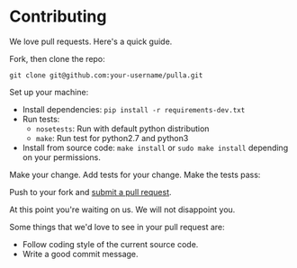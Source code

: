 # Contributing

We love pull requests. Here's a quick guide.

Fork, then clone the repo:

    git clone git@github.com:your-username/pulla.git

Set up your machine:
* Install dependencies:
    `pip install -r requirements-dev.txt`
* Run tests:
    * `nosetests`: Run with default python distribution
    * `make`: Run test for python2.7 and python3
* Install from source code:
    `make install` or `sudo make install` depending on your permissions.


Make your change. Add tests for your change. Make the tests pass:

Push to your fork and [submit a pull request][pr].

[pr]: https://github.com/shubhamchaudhary/pulla/compare/

At this point you're waiting on us. We will not disappoint you.

Some things that we'd love to see in your pull request are:

* Follow coding style of the current source code.
* Write a good commit message.

